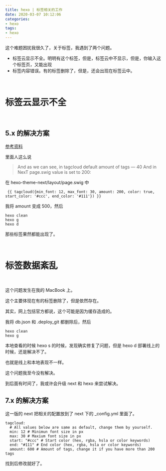 ```yaml
---
title: hexo | 标签相关的工作
date: 2020-03-07 10:12:06
categories:
- hexo
tags:
- hexo
---
```

这个难题困扰我很久了，关于标签，我遇到了两个问题。

- 标签云显示不全。明明有这个标签，但是，标签云中不显示，但是，你输入这个标签页，又能出现
- 标签内容错误。有的标签删除了，但是，还会出现在标签云中。

<!-- more -->

<br/>

# 标签云显示不全

<br/>

## 5.x 的解决方案

[参考资料](https://github.com/iissnan/hexo-theme-next/issues/1908)

里面人这么说

>And as we can see, in tagcloud default amount of tags — 40
And in NexT page.swig value is set to 200:

在 hexo-theme-next/layout/page.swig 中

	 {{ tagcloud({min_font: 12, max_font: 30, amount: 200, color: true, start_color: '#ccc', end_color: '#111'}) }} 

我将 amount 变成 500，然后

	hexo clean
	hexo g
	hexo d

那些标签果然都能出现了。

<br/>

# 标签数据紊乱

<br/>

这个问题发生在我的 MacBook 上。

这个主要体现在有的标签删除了，但是依然存在。

其实，网上包括官方都说，这个可能是因为缓存造成的。

我将 db.json 和 .deploy_git 都删除后，然后

	hexo clean
	hexo g

本地查看的时候 hexo s 的时候，发现确实修复了问题，但是 hexo d 部署线上的时候，还是解决不了。

也就是线上和本地表现不一样。

这个问题我至今没有解决。

到后面有时间了，我或许会升级 next 和 hexo 来尝试解决。

## 7.x 的解决方案

这一版的 next 把相关的配置放到了 next 下的 \_config.yml 里面了。

	tagcloud:
	  # All values below are same as default, change them by yourself.
	  min: 12 # Minimun font size in px
	  max: 30 # Maxium font size in px
	  start: "#ccc" # Start color (hex, rgba, hsla or color keywords)
	  end: "#111" # End color (hex, rgba, hsla or color keywords)
	  amount: 600 # Amount of tags, change it if you have more than 200 tags

找到后修改就好了。